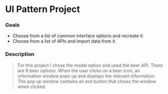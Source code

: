 # UI Pattern Project

### Goals
- Choose from a list of common interface options and recreate it.
- Choose from a list of APIs and import data from it.

### Description
> For this project I chose the modal option and used the beer API.
> There are 8 beer options.
> When the user clicks on a beer icon, an information window pops up and displays the relevant information.
> The pop up window contains an exit button that closes the window when clicked.